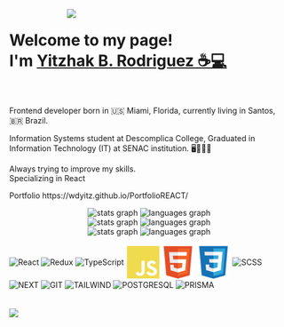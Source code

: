 <img src="https://raw.githubusercontent.com/MicaelliMedeiros/micaellimedeiros/master/image/computer-illustration.png" min-width="400px" max-width="400px" width="400px" align="right">


<h1 align="left">
   Welcome to my page!
  <br/>
    I'm
    <a href="https://www.linkedin.com/in/yitzhak-ben-rodriguez-70797b208/">Yitzhak B. Rodriguez ☕💻</a>
    <br/><br/>
</h1>

<p align="left">
    Frontend developer born in 🇺🇸 Miami, Florida, currently living in Santos, 🇧🇷 Brazil.
</p>

<p align="left">
   Information Systems student at Descomplica College, Graduated in Information Technology (IT) at SENAC institution. 🖥️👩🏾‍💻
</p>

<p align="left">
    Always trying to improve my skills. <br/>
   Specializing in React
</p>

<p align="left">
    Portfolio https://wdyitz.github.io/PortfolioREACT/
</p>

<div>
   
<div align="center">
  <img src="https://github-readme-stats.vercel.app/api?username=WDYitz&hide_title=false&hide_rank=false&show_icons=true&include_all_commits=true&count_private=true&disable_animations=false&theme=dracula&locale=en&hide_border=false&order=1" height="150" alt="stats graph"  />
  <img src="https://github-readme-stats.vercel.app/api/top-langs?username=WDYitz&locale=en&hide_title=false&layout=compact&card_width=320&langs_count=5&theme=dracula&hide_border=false&order=2" height="150" alt="languages graph"  />
</div>


<div align="center">
  <img src="https://github-readme-stats.vercel.app/api?username=WDYitz&hide_title=false&hide_rank=false&show_icons=true&include_all_commits=true&count_private=true&disable_animations=false&theme=dracula&locale=en&hide_border=false&order=1" height="150" alt="stats graph"  />
  <img src="https://github-readme-stats.vercel.app/api/top-langs?username=WDYitz&locale=en&hide_title=false&layout=compact&card_width=320&langs_count=5&theme=dracula&hide_border=false&order=2" height="150" alt="languages graph"  />
</div>



<div align="center">
  <img src="https://github-readme-stats.vercel.app/api?username=WDYitz&hide_title=false&hide_rank=false&show_icons=true&include_all_commits=true&count_private=true&disable_animations=false&theme=dracula&locale=en&hide_border=false&order=1" height="150" alt="stats graph"  />
  <img src="https://github-readme-stats.vercel.app/api/top-langs?username=WDYitz&locale=en&hide_title=false&layout=compact&card_width=320&langs_count=5&theme=dracula&hide_border=false&order=2" height="150" alt="languages graph"  />
</div>

</div>


<div align="left" align="top" ><br>
   <img align="center" alt="React" height="60" width="60" src="https://cdn.jsdelivr.net/gh/devicons/devicon/icons/react/react-original.svg" />
   <img align="center" alt="Redux" height="60" width="60" src="https://cdn.jsdelivr.net/gh/devicons/devicon/icons/redux/redux-original.svg" />
   <img align="center" alt="TypeScript" height="60" width="60" src="https://cdn.jsdelivr.net/gh/devicons/devicon/icons/typescript/typescript-original.svg" />
   <img align="center" alt="Js" height="60" width="60" src="https://raw.githubusercontent.com/devicons/devicon/master/icons/javascript/javascript-plain.svg">
   <img align="center" alt="HTML" height="60" width="60" src="https://raw.githubusercontent.com/devicons/devicon/master/icons/html5/html5-original.svg">
   <img align="center" alt="CSS" height="60" width="60" src="https://raw.githubusercontent.com/devicons/devicon/master/icons/css3/css3-original.svg">
   <img  align="center" alt="SCSS" height="60" width="60" src="https://cdn.jsdelivr.net/gh/devicons/devicon/icons/sass/sass-original.svg" />
   <img align="center" alt="NEXT" height="60" width="60" src="https://cdn.jsdelivr.net/gh/devicons/devicon/icons/nextjs/nextjs-original.svg" />
   <img align="center" alt="GIT" height="60" width="60" src="https://cdn.jsdelivr.net/gh/devicons/devicon/icons/git/git-original.svg" />
   <img align="center" alt="TAILWIND" height="60" width="60"  src="https://cdn.jsdelivr.net/gh/devicons/devicon@latest/icons/tailwindcss/tailwindcss-original.svg" />
   <img align="center" alt="POSTGRESQL" height="60" width="60" src="https://cdn.jsdelivr.net/gh/devicons/devicon/icons/postgresql/postgresql-plain.svg" />
   <img align="center" alt="PRISMA" height="60" width="60"  src="https://cdn.jsdelivr.net/gh/devicons/devicon@latest/icons/prisma/prisma-original.svg" />
          
   
</div>
</br>
</br>
 <a href="https://www.linkedin.com/in/yitzhak-ben-rodriguez-70797b208/" target="_blank"><img src="https://img.shields.io/badge/-LinkedIn-%230077B5?style=for-the-badge&logo=linkedin&logoColor=white"   target="_blank">
  </a> 




